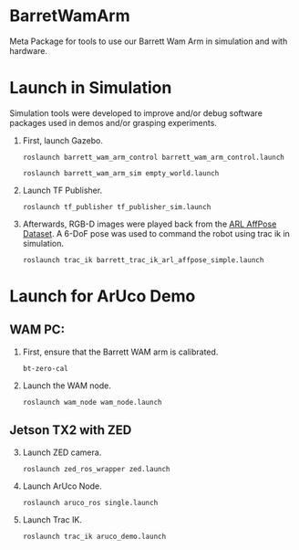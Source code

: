 # BarretWamArm
Meta Package for tools to use our Barrett Wam Arm in simulation and with hardware.

# Launch in Simulation

Simulation tools were developed to improve and/or debug software packages used in demos and/or grasping experiments. 

1. First, launch Gazebo.

    ```roslaunch barrett_wam_arm_control barrett_wam_arm_control.launch```
    
    ```roslaunch barrett_wam_arm_sim empty_world.launch```
    
2. Launch TF Publisher.

    ```roslaunch tf_publisher tf_publisher_sim.launch```
    
3. Afterwards, RGB-D images were played back from the [ARL AffPose Dataset](https://github.com/UW-Advanced-Robotics-Lab/arl-affpose-dataset-utils). A 6-DoF pose was used to command the robot using trac ik in simulation.

    ```roslaunch trac_ik barrett_trac_ik_arl_affpose_simple.launch```

# Launch for ArUco Demo
## WAM PC:
1. First, ensure that the Barrett WAM arm is calibrated. 

    ```bt-zero-cal```

2. Launch the WAM node.

    ```roslaunch wam_node wam_node.launch```

## Jetson TX2 with ZED
3. Launch ZED camera.

    ```roslaunch zed_ros_wrapper zed.launch```

4. Launch ArUco Node. 

    ```roslaunch aruco_ros single.launch```
    
5. Launch Trac IK. 

    ```roslaunch trac_ik aruco_demo.launch```
